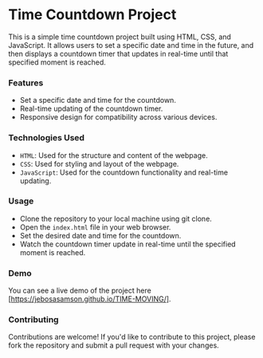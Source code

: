 # Time Countdown Project
This is a simple time countdown project built using HTML, CSS, and JavaScript. It allows users to set a specific date and time in the future, and then displays a countdown timer that updates in real-time until that specified moment is reached.

### Features
* Set a specific date and time for the countdown.
* Real-time updating of the countdown timer.
* Responsive design for compatibility across various devices.

### Technologies Used
* `HTML`: Used for the structure and content of the webpage.
* `CSS`: Used for styling and layout of the webpage. 
* `JavaScript`: Used for the countdown functionality and real-time updating.

### Usage
* Clone the repository to your local machine using git clone.
* Open the `index.html` file in your web browser.
* Set the desired date and time for the countdown.
* Watch the countdown timer update in real-time until the specified moment is reached.

### Demo
You can see a live demo of the project here [https://jebosasamson.github.io/TIME-MOVING/].


### Contributing
Contributions are welcome! If you'd like to contribute to this project, please fork the repository and submit a pull request with your changes.
